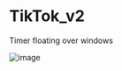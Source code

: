 # TikTok_v2
Timer floating over windows


![image](https://user-images.githubusercontent.com/24383407/137908820-2a009e2c-9a24-4f35-a118-a2155c2eff72.png)
